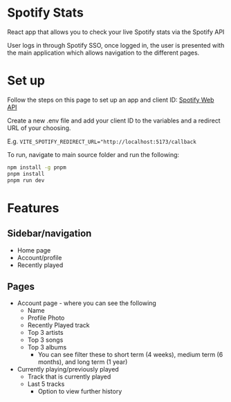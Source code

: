 # Spotify Stats
React app that allows you to check your live Spotify stats via the Spotify API

User logs in through Spotify SSO, once logged in, the user is presented with the main application which allows navigation to the different pages.

# Set up

Follow the steps on this page to set up an app and client ID: [Spotify Web API](https://developer.spotify.com/documentation/web-api/tutorials/getting-started)

Create a new .env file and add your client ID to the variables and a redirect URL of your choosing.

E.g. `VITE_SPOTIFY_REDIRECT_URL="http://localhost:5173/callback`

To run, navigate to main source folder and run the following:
```bash
npm install -g pnpm
pnpm install
pnpm run dev
```

# Features

## Sidebar/navigation
* Home page
* Account/profile
* Recently played

## Pages
* Account page - where you can see the following
    * Name
    * Profile Photo
    * Recently Played track
    * Top 3 artists
    * Top 3 songs
    * Top 3 albums
        * You can see filter these to short term (4 weeks), medium term (6 months), and long term (1 year)
* Currently playing/previously played
    * Track that is currently played
    * Last 5 tracks
        * Option to view further history